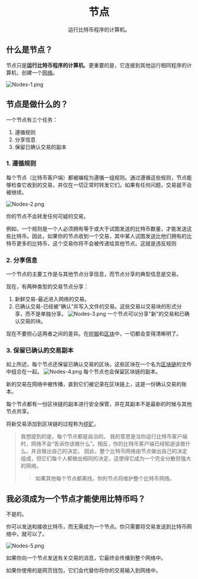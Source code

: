 # <center>节点</center>
<center>运行比特币程序的计算机。</center>

## 什么是节点？
节点只是**运行比特币程序的计算机**。更重要的是，它连接到其他运行相同程序的计算机，创建一个[网络](../Network.md)。

![Nodes-1.png](img/Nodes-1%20(1).png)


## 节点是做什么的？
一个节点有三个任务：

1. 遵循规则
2. 分享信息
3. 保留已确认交易的副本

### 1. 遵循规则
每个节点（比特币客户端）都被编程为遵循一组规则。通过遵循这些规则，节点能够检查它收到的交易，并仅在一切正常时转发它们。如果有任何问题，交易就不会被继续。

![Nodes-2.png](img/Nodes-2%20(1).png)

你的节点不会转发任何可疑的交易。

例如，一个规则是一个人必须拥有等于或大于试图发送的比特币数量，才能发送这些比特币。因此，如果你的节点收到一个交易，其中某人试图发送比他们拥有的比特币更多的比特币，这个交易你将不会被传递给其他节点。这就是违反规则

### 2. 分享信息

一个节点的主要工作是与其他节点分享信息，而节点分享的典型信息是交易。

现在，有两种类型的交易节点分享：

1. 新鲜交易-最近进入网络的交易。
2. 已确认交易-已经被“确认”并写入文件的交易。这些交易以交易块的形式分享，而不是单独分享。
![Nodes-3.png](img/Nodes-3%20(1).png)
一个节点可以分享"新"的交易和已确认交易的块。

现在不要担心这两者之间的差异。在[挖掘](../../2.Mining/mining.md)和[区块](../../2.Mining/2.Blocks/Blocks.md)中，一切都会变得清晰明了。

### 3. 保留已确认的交易副本

如上所述，每个节点还保留已确认交易的区块。这些区块在一个名为[区块链](../../2.Mining/1.Blockchain/Blockchain.md)的文件中组合在一起。
![Nodes-4.png](img/Nodes-4%20(1).png)
每个节点也会保留区块链的副本。

新的交易在网络中被传播，直到它们被记录在区块链上，这是一份确认交易的账本。

每个节点都有一份区块链的副本进行安全保管，并在其副本不是最新的时候与其他节点共享。

将新交易添加到区块链的过程称为[挖矿](../../2.Mining/mining.md)。

>我想提到的是，每个节点都是自治的。
我的意思是当你运行比特币客户端时，网络不会“告诉你该做什么”。相反，你的比特币客户端已经知道该做什么，并且做出自己的决定。
因此，整个比特币网络由节点做出自己的决定组成，但它们每个人都做出相同的决定，这使得它成为一个完全分散但强大的网络。
>>如果其他每个节点都离线，你的节点将维护整个比特币网络。

## 我必须成为一个节点才能使用比特币吗？
不是的。

你可以发送和接收比特币，而无需成为一个节点。你只需要将交易发送到比特币网络中，就可以了。

![Nodes-5.png](img/Nodes-5%20(1).png)

如果你向一个节点发送有关交易的消息，它最终会传播到整个网络中。

如果你使用的是网页钱包，它们会代替你将你的交易输入到网络中。